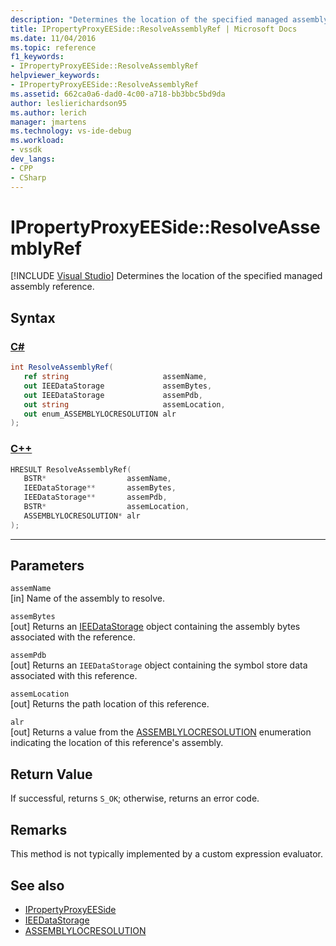 ```yaml
---
description: "Determines the location of the specified managed assembly reference."
title: IPropertyProxyEESide::ResolveAssemblyRef | Microsoft Docs
ms.date: 11/04/2016
ms.topic: reference
f1_keywords:
- IPropertyProxyEESide::ResolveAssemblyRef
helpviewer_keywords:
- IPropertyProxyEESide::ResolveAssemblyRef
ms.assetid: 662ca0a6-dad0-4c00-a718-bb3bbc5bd9da
author: leslierichardson95
ms.author: lerich
manager: jmartens
ms.technology: vs-ide-debug
ms.workload:
- vssdk
dev_langs:
- CPP
- CSharp
---
```

# IPropertyProxyEESide::ResolveAssemblyRef

 [!INCLUDE [Visual Studio](~/includes/applies-to-version/vs-windows-only.md)]
Determines the location of the specified managed assembly reference.

## Syntax

### [C#](#tab/csharp)
```csharp
int ResolveAssemblyRef(
   ref string                     assemName,
   out IEEDataStorage             assemBytes,
   out IEEDataStorage             assemPdb,
   out string                     assemLocation,
   out enum_ASSEMBLYLOCRESOLUTION alr
);
```
### [C++](#tab/cpp)
```cpp
HRESULT ResolveAssemblyRef(
   BSTR*                  assemName,
   IEEDataStorage**       assemBytes,
   IEEDataStorage**       assemPdb,
   BSTR*                  assemLocation,
   ASSEMBLYLOCRESOLUTION* alr
);
```
---

## Parameters
`assemName`\
[in] Name of the assembly to resolve.

`assemBytes`\
[out] Returns an [IEEDataStorage](../../../extensibility/debugger/reference/ieedatastorage.md) object containing the assembly bytes associated with the reference.

`assemPdb`\
[out] Returns an `IEEDataStorage` object containing the symbol store data associated with this reference.

`assemLocation`\
[out] Returns the path location of this reference.

`alr`\
[out] Returns a value from the [ASSEMBLYLOCRESOLUTION](../../../extensibility/debugger/reference/assemblylocresolution.md) enumeration indicating the location of this reference's assembly.

## Return Value
 If successful, returns `S_OK`; otherwise, returns an error code.

## Remarks
 This method is not typically implemented by a custom expression evaluator.

## See also
- [IPropertyProxyEESide](../../../extensibility/debugger/reference/ipropertyproxyeeside.md)
- [IEEDataStorage](../../../extensibility/debugger/reference/ieedatastorage.md)
- [ASSEMBLYLOCRESOLUTION](../../../extensibility/debugger/reference/assemblylocresolution.md)
